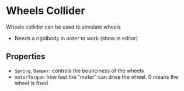 # Wheels Collider

Wheels collider can be used to simulate wheels

- Needs a rigidbody in order to work (show in editor)

## Properties

- `Spring`, `Damper`: controls the bounciness of the wheels
- `motorTorque`: how fast the "motor" can drive the wheel. 0 means the wheel
  is fixed
